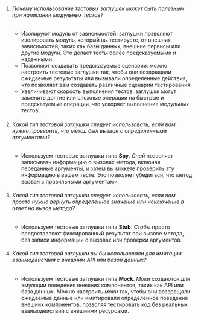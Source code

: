 1)  ###### Почему использование тестовых заглушек может быть полезным при написании модульных тестов?
    * Изолируют модуль от зависимостей: заглушки позволяют изолировать модуль, который вы тестируете, от внешних зависимостей, таких как базы данных, внешние сервисы или другие модули. Это делает тесты более предсказуемыми и надежными.
    * Позволяют создавать предсказуемые сценарии: можно настроить тестовые заглушки так, чтобы они возвращали ожидаемые результаты или вызывали определенные действия, что позволяет вам создавать различные сценарии тестирования.
    * Увеличивают скорость выполнения тестов: заглушки могут заменить долгие или сложные операции на быстрые и предсказуемые операции, что ускоряет выполнение модульных тестов.
    
2) ###### Какой тип тестовой заглушки следует использовать, если вам нужно проверить, что метод был вызван с определенными аргументами?
    * Используем тестовые заглушки типа **Spy**. _Спай_ позволяет записывать информацию о вызовах метода, включая переданные аргументы, и затем вы можете проверить эту информацию в вашем тесте. Это позволяет убедиться, что метод вызван с правильными аргументами.

3) ###### Какой тип тестовой заглушки следует использовать, если вам просто нужно вернуть определенное значение или исключение в ответ на вызов метода?
    * Используем тестовые заглушки типа **Stub**. _Стабы_ просто предоставляют фиксированный результат при вызове метода, без записи информации о вызовах или проверки аргументов.

4) ###### Какой тип тестовой заглушки вы бы использовали для имитации  взаимодействия с внешним API или базой данных?
    * Используем тестовые заглушки типа **Mock**. _Моки_ создаются для эмуляции поведения внешних компонентов, таких как API или база данных. Можно настроить _моки_ так, чтобы они возвращали ожидаемые данные или имитировали определенное поведение внешних компонентов, позволяя тестировать код без реальных взаимодействий с внешними ресурсами.
